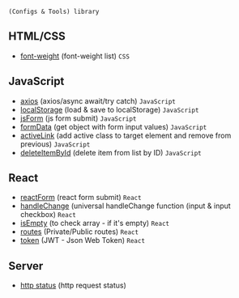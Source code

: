 ```shell
(Configs & Tools) library
```

## HTML/CSS
 - [font-weight](https://github.com/Inpulsgor/library/blob/master/font-weight/README.md) (font-weight list) `CSS`
## JavaScript
 - [axios](https://github.com/Inpulsgor/library/tree/master/axios) (axios/async await/try catch) `JavaScript`
 - [localStorage](https://github.com/Inpulsgor/library/tree/master/localStorage) (load & save to localStorage) `JavaScript`
 - [jsForm](https://github.com/Inpulsgor/library/tree/master/jsForm) (js form submit) `JavaScript`
 - [formData](https://github.com/Inpulsgor/library/tree/master/formData) (get object with form input values) `JavaScript`
 - [activeLink](https://github.com/Inpulsgor/library/tree/master/activeLink) (add active class to target element and remove from previous) `JavaScript`
 - [deleteItemById](https://github.com/Inpulsgor/library/tree/master/deleteItemById) (delete item from list by ID) `JavaScript`
## React
 - [reactForm](https://github.com/Inpulsgor/library/tree/master/reactForm) (react form submit) `React`
 - [handleChange](https://github.com/Inpulsgor/library/tree/master/handleChange) (universal handleChange function (input & input checkbox) `React`
 - [isEmpty](https://github.com/Inpulsgor/library/tree/master/isEmpty) (to check array - if it's empty) `React`
 - [routes](https://github.com/Inpulsgor/library/tree/master/routes) (Private/Public routes) `React`
 - [token](https://github.com/Inpulsgor/library/tree/master/token) (JWT - Json Web Token) `React`
## Server
 - [http status](https://github.com/Inpulsgor/library/tree/master/http-status) (http request status)
